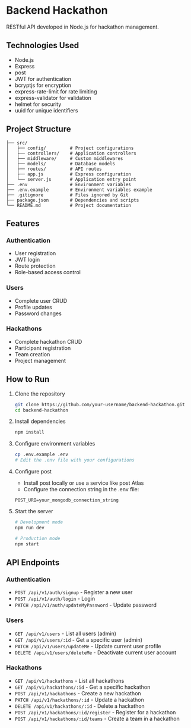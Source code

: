 # Backend Hackathon

RESTful API developed in Node.js for hackathon management.

## Technologies Used

- Node.js
- Express
- post
- JWT for authentication
- bcryptjs for encryption
- express-rate-limit for rate limiting
- express-validator for validation
- helmet for security
- uuid for unique identifiers

## Project Structure

```
├── src/
│   ├── config/         # Project configurations
│   ├── controllers/    # Application controllers
│   ├── middleware/     # Custom middlewares
│   ├── models/         # Database models
│   ├── routes/         # API routes
│   ├── app.js          # Express configuration
│   └── server.js       # Application entry point
├── .env                # Environment variables
├── .env.example        # Environment variables example
├── .gitignore          # Files ignored by Git
├── package.json        # Dependencies and scripts
└── README.md           # Project documentation
```

## Features

### Authentication
- User registration
- JWT login
- Route protection
- Role-based access control

### Users
- Complete user CRUD
- Profile updates
- Password changes

### Hackathons
- Complete hackathon CRUD
- Participant registration
- Team creation
- Project management



## How to Run

1. Clone the repository
   ```bash
   git clone https://github.com/your-username/backend-hackathon.git
   cd backend-hackathon
   ```

2. Install dependencies
   ```bash
   npm install
   ```

3. Configure environment variables
   ```bash
   cp .env.example .env
   # Edit the .env file with your configurations
   ```

4. Configure post
   - Install post locally or use a service like post Atlas
   - Configure the connection string in the .env file:
   ```
   POST_URI=your_mongodb_connection_string
   ```

5. Start the server
   ```bash
   # Development mode
   npm run dev
   
   # Production mode
   npm start
   ```

## API Endpoints

### Authentication
- `POST /api/v1/auth/signup` - Register a new user
- `POST /api/v1/auth/login` - Login
- `PATCH /api/v1/auth/updateMyPassword` - Update password

### Users
- `GET /api/v1/users` - List all users (admin)
- `GET /api/v1/users/:id` - Get a specific user (admin)
- `PATCH /api/v1/users/updateMe` - Update current user profile
- `DELETE /api/v1/users/deleteMe` - Deactivate current user account

### Hackathons
- `GET /api/v1/hackathons` - List all hackathons
- `GET /api/v1/hackathons/:id` - Get a specific hackathon
- `POST /api/v1/hackathons` - Create a new hackathon
- `PATCH /api/v1/hackathons/:id` - Update a hackathon
- `DELETE /api/v1/hackathons/:id` - Delete a hackathon
- `POST /api/v1/hackathons/:id/register` - Register for a hackathon
- `POST /api/v1/hackathons/:id/teams` - Create a team in a hackathon
